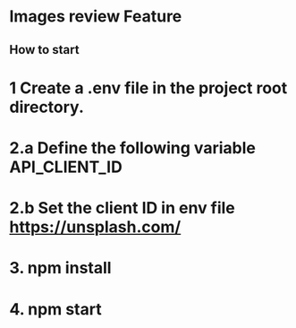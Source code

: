# Images review Feature
## How to start

# 1 Create a .env file in the project root directory. 
# 2.a Define the following variable API_CLIENT_ID 
# 2.b Set the client ID in env file https://unsplash.com/
# 3. npm install 
# 4. npm start
